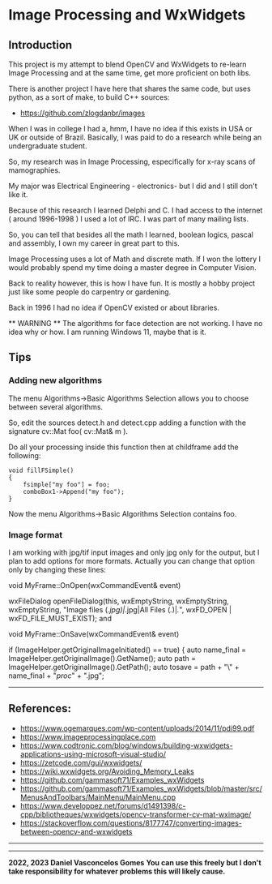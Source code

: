 # Image Processing and WxWidgets

## Introduction

This project is my attempt to blend OpenCV and WxWidgets to re-learn Image Processing and at the same time, get more proficient on both libs.

There is another project I have here that shares the same code, but uses python, as a sort of make,  to build C++ sources: 

- https://github.com/zlogdanbr/images

When I was in college I had a, hmm, I have no idea if this exists in USA or UK or outside of Brazil.
Basically, I was paid to do a research while being an undergraduate student.

So, my research was in Image Processing, especifically for x-ray scans of mamographies.

My major was Electrical Engineering - electronics- but I did and I still don't like it.

Because of this research I learned Delphi and C.
I had access to the internet ( around 1996-1998 )
I used a lot of IRC.
I was part of many mailing lists.

So, you can tell that besides all the math I learned, boolean logics, pascal and assembly, I own my career in great part to this. 

Image Processing uses a lot of Math and discrete math. 
If I won the lottery I would probably spend my time doing a master degree in Computer Vision.

Back to reality however, this is how I have fun. It is mostly a hobby project just like some people do carpentry or gardening.

Back in 1996 I had no idea if OpenCV existed or about libraries.

** WARNING **
The algorithms for face detection are not working. I have no idea why or how.
I am running Windows 11, maybe that is it.


## Tips

### Adding new algorithms

The menu Algorithms->Basic Algorithms Selection allows you to choose between several algorithms.

So, edit the sources detect.h and detect.cpp adding a function with the signature cv::Mat foo( cv::Mat& m ).

Do all your processing inside this function then at childframe add the following:

    void fillFSimple()
    {
        fsimple["my foo"] = foo;
        comboBox1->Append("my foo");
    }
	

Now the menu Algorithms->Basic Algorithms Selection contains foo.



### Image format

I am working with jpg/tif input images and only jpg only for the output, but I plan to add options for more formats. 
Actually you can change that option only by changing these lines:

void MyFrame::OnOpen(wxCommandEvent& event)

   wxFileDialog openFileDialog(this,
       wxEmptyString,
       wxEmptyString,
       wxEmptyString,
       "Image files (*.jpg)|*.jpg|All Files (*.*)|*.*",
       wxFD_OPEN | wxFD_FILE_MUST_EXIST);
 and 

void MyFrame::OnSave(wxCommandEvent& event)

   if (ImageHelper.getOriginalImageInitiated() == true)
   {
       auto name_final = ImageHelper.getOriginalImage().GetName();
       auto path = ImageHelper.getOriginalImage().GetPath();
       auto tosave = path + "\\" + name_final + "_proc_" + ".jpg";

-------------------------------------------------------------------------------------------------
## References:

- https://www.ogemarques.com/wp-content/uploads/2014/11/pdi99.pdf
- https://www.imageprocessingplace.com
- https://www.codtronic.com/blog/windows/building-wxwidgets-applications-using-microsoft-visual-studio/
- https://zetcode.com/gui/wxwidgets/
- https://wiki.wxwidgets.org/Avoiding_Memory_Leaks
- https://github.com/gammasoft71/Examples_wxWidgets
- https://github.com/gammasoft71/Examples_wxWidgets/blob/master/src/MenusAndToolbars/MainMenu/MainMenu.cpp
- https://www.developpez.net/forums/d1491398/c-cpp/bibliotheques/wxwidgets/opencv-transformer-cv-mat-wximage/
- https://stackoverflow.com/questions/8177747/converting-images-between-opencv-and-wxwidgets

-----------------------------------------------------------------------------------------------
_________________________________________________
**2022, 2023 Daniel Vasconcelos Gomes**
**You can use this freely but I don't take responsibility for whatever problems this will likely cause.**